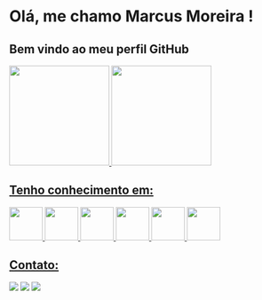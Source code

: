 # Olá, me chamo Marcus Moreira ! 
## Bem vindo ao meu perfil GitHub 

<div>
<a href="https://github.com/MarcusVBMoreira">
<img loading="lazy" height="180em" src="https://github-readme-stats.vercel.app/api/top-langs/?username=MarcusVBMoreira&layout=compact&langs_count=7&theme=dracula"/>
<img loading="lazy" height="180em" src="https://github-readme-stats.vercel.app/api?username=MarcusVBMoreira&show_icons=true&theme=dracula&include_all_commits=true&count_private=true"/>
</div>

## Tenho conhecimento em:
<div>
  <img loading="lazy" src="https://cdn.jsdelivr.net/gh/devicons/devicon/icons/html5/html5-original-wordmark.svg" width="60" height="60" margin="2%" />
  <img loading="lazy" src="https://cdn.jsdelivr.net/gh/devicons/devicon/icons/css3/css3-original-wordmark.svg" width="60" height="60" margin="10%" />
  <img loading="lazy" src="https://cdn.jsdelivr.net/gh/devicons/devicon/icons/javascript/javascript-original.svg" width="60" height="60" margin="100%" />
  <img loading="lazy" src="https://cdn.jsdelivr.net/gh/devicons/devicon/icons/bootstrap/bootstrap-original-wordmark.svg" width="60" height="60" margin="2%" />
  <img loading="lazy" src="https://cdn.jsdelivr.net/gh/devicons/devicon/icons/photoshop/photoshop-plain.svg" width="60" height="60" margin="2%" />
  <img loading="lazy" src="https://cdn.jsdelivr.net/gh/devicons/devicon/icons/wordpress/wordpress-original.svg" width="60" height="60" margin="2%" />
</div>


## Contato:
<div>
  <a href="https://www.instagram.com/marcus__vb/" target="_blank"><img loading="lazy" src="https://img.shields.io/badge/-Instagram-%23E4405F?style=for-the-badge&logo=instagram&logoColor=white" target="_blank"></a>
  <a href = "mailto:moreira.marcus.vb@gmail.com"><img loading="lazy" src="https://img.shields.io/badge/Gmail-D14836?style=for-the-badge&logo=gmail&logoColor=white" target="_blank"></a>
  <a href="https://www.linkedin.com/in/marcusvbmoreira/" target="_blank"><img loading="lazy" src="https://img.shields.io/badge/-LinkedIn-%230077B5?style=for-the-badge&logo=linkedin&logoColor=white" target="_blank"></a>
</div>
